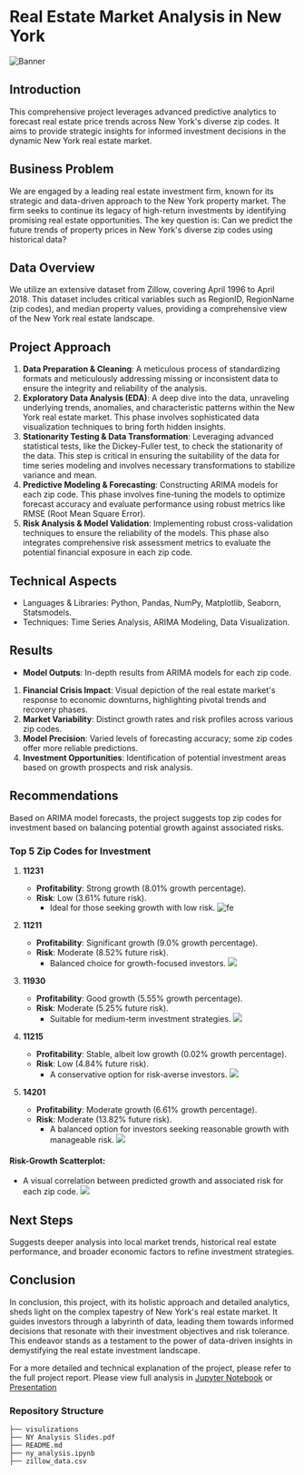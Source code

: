 # Real Estate Market Analysis in New York
![Banner](./visualizations/banner.png)
## Introduction

This comprehensive project leverages advanced predictive analytics to forecast real estate price trends across New York's diverse zip codes. It aims to provide strategic insights for informed investment decisions in the dynamic New York real estate market.

## Business Problem

We are engaged by a leading real estate investment firm, known for its strategic and data-driven approach to the New York property market. The firm seeks to continue its legacy of high-return investments by identifying promising real estate opportunities. The key question is: Can we predict the future trends of property prices in New York's diverse zip codes using historical data?

## Data Overview

We utilize an extensive dataset from Zillow, covering April 1996 to April 2018. This dataset includes critical variables such as RegionID, RegionName (zip codes), and median property values, providing a comprehensive view of the New York real estate landscape.

## Project Approach

1. **Data Preparation & Cleaning**: A meticulous process of standardizing formats and meticulously addressing missing or inconsistent data to ensure the integrity and reliability of the analysis.
2. **Exploratory Data Analysis (EDA)**: A deep dive into the data, unraveling underlying trends, anomalies, and characteristic patterns within the New York real estate market. This phase involves sophisticated data visualization techniques to bring forth hidden insights.
3. **Stationarity Testing & Data Transformation**: Leveraging advanced statistical tests, like the Dickey-Fuller test, to check the stationarity of the data. This step is critical in ensuring the suitability of the data for time series modeling and involves necessary transformations to stabilize variance and mean.
4. **Predictive Modeling & Forecasting**: Constructing ARIMA models for each zip code. This phase involves fine-tuning the models to optimize forecast accuracy and evaluate performance using robust metrics like RMSE (Root Mean Square Error).
5. **Risk Analysis & Model Validation**: Implementing robust cross-validation techniques to ensure the reliability of the models. This phase also integrates comprehensive risk assessment metrics to evaluate the potential financial exposure in each zip code.
   
## Technical Aspects

- Languages & Libraries: Python, Pandas, NumPy, Matplotlib, Seaborn, Statsmodels.
- Techniques: Time Series Analysis, ARIMA Modeling, Data Visualization.

## Results
- **Model Outputs**: In-depth results from ARIMA models for each zip code.
1. **Financial Crisis Impact**: Visual depiction of the real estate market's response to economic downturns, highlighting pivotal trends and recovery phases.
2. **Market Variability**: Distinct growth rates and risk profiles across various zip codes.
3. **Model Precision**: Varied levels of forecasting accuracy; some zip codes offer more reliable predictions.
4. **Investment Opportunities**: Identification of potential investment areas based on growth prospects and risk analysis.

## Recommendations
Based on ARIMA model forecasts, the project suggests top zip codes for investment based on balancing potential growth against associated risks.
### Top 5 Zip Codes for Investment
     
1. **11231**
   - **Profitability**: Strong growth (8.01% growth percentage).
   - **Risk**: Low (3.61% future risk).
       - Ideal for those seeking growth with low risk.
     ![fe](./visualizations/zipcode_2.png)

2. **11211**
   - **Profitability**: Significant growth (9.0% growth percentage).
   - **Risk**: Moderate (8.52% future risk).
       - Balanced choice for growth-focused investors.
![](./visualizations/zipcode_1.png)

3. **11930**
   - **Profitability**: Good growth (5.55% growth percentage).
   - **Risk**: Moderate (5.25% future risk).
       - Suitable for medium-term investment strategies.
![](./visualizations/zipcode_4.png)

4. **11215**
   - **Profitability**: Stable, albeit low growth (0.02% growth percentage).
   - **Risk**: Low (4.84% future risk).
       - A conservative option for risk-averse investors.
![](./visualizations/zipcode_5.png)

5. **14201**
   - **Profitability**: Moderate growth (6.61% growth percentage).
   - **Risk**: Moderate (13.82% future risk).
       - A balanced option for investors seeking reasonable growth with manageable risk.
![](./visualizations/zipcode_3.png)

#### Risk-Growth Scatterplot: 
- A visual correlation between predicted growth and associated risk for each zip code.
  ![](./visualizations/scatterplot.png)



## Next Steps
Suggests deeper analysis into local market trends, historical real estate performance, and broader economic factors to refine investment strategies.

## Conclusion
In conclusion, this project, with its holistic approach and detailed analytics, sheds light on the complex tapestry of New York's real estate market. It guides investors through a labyrinth of data, leading them towards informed decisions that resonate with their investment objectives and risk tolerance. This endeavor stands as a testament to the power of data-driven insights in demystifying the real estate investment landscape.

For a more detailed and technical explanation of the project, please refer to the full project report.
Please view full analysis in [Jupyter Notebook](https://github.com/nv593/Zillow-Analysis/blob/master/ny_analysis.ipynb) or [Presentation](https://github.com/nv593/Zillow-Analysis/blob/master/NY%20Analysis%20Slides.pdf)

### Repository Structure

```
├── visulizations
├── NY Analysis Slides.pdf
├── README.md
├── ny_analysis.ipynb
├── zillow_data.csv

